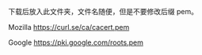 下载后放入此文件夹，文件名随便，但是不要修改后缀 pem。

Mozilla
https://curl.se/ca/cacert.pem

Google
https://pki.google.com/roots.pem
